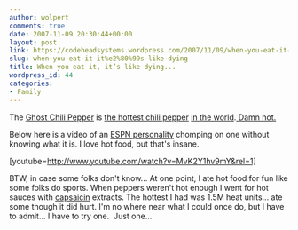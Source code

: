 ```yaml
---
author: wolpert
comments: true
date: 2007-11-09 20:30:44+00:00
layout: post
link: https://codeheadsystems.wordpress.com/2007/11/09/when-you-eat-it-it%e2%80%99s-like-dying/
slug: when-you-eat-it-it%e2%80%99s-like-dying
title: When you eat it, it’s like dying...
wordpress_id: 44
categories:
- Family
---
```


The [Ghost Chili Pepper](http://www.msnbc.msn.com/id/20058096/) is [the hottest chili pepper](http://hubpages.com/hub/Ghost_chili_is_named_Worlds_Hottest_Pepper) [in the world](http://www.slashfood.com/2007/08/12/an-exercise-in-ghost-chili-masochism/).[ Damn hot.](http://www.nmsu.edu/~ucomm/Releases/2007/february/hottest_chile.htm)

Below here is a video of an <a href="http://www.youtube.com/watch?v=MvK2Y1hv9mY&eurl=hornyoyster.com/video-youtube.php?id=MvK2Y1hv9mY&title=Reporter%20owned%20by%20hot%20pepper%20video">ESPN personality</a> chomping on one without knowing what it is. I love hot food, but that's insane.

[youtube=http://www.youtube.com/watch?v=MvK2Y1hv9mY&rel=1]

BTW, in case some folks don't know... At one point, I ate hot food for fun like some folks do sports. When peppers weren't hot enough I went for hot sauces with [capsaicin](http://en.wikipedia.org/wiki/Capsaicin) extracts. The hottest I had was 1.5M heat units... ate some though it did hurt. I'm no where near what I could once do, but I have to admit... I have to try one.  Just one...
